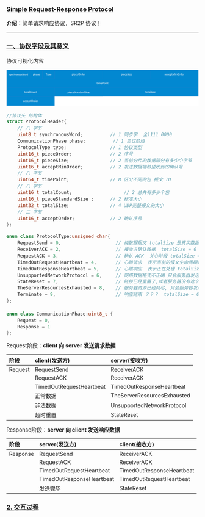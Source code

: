 ### [Simple Request-Response Protocol](#)
**介绍**：简单请求响应协议，SR2P 协议！

----


### [一、协议字段及其意义](#)
协议可视化内容

<img src="./assets/protocol.jpg" width="1000px" >


```cpp
//协议头 结构体
struct ProtocolHeader{
    // 八 字节
    uint8_t synchronousWord;          // 1 同步字  全1111 0000
    CommunicationPhase phase;          // 1 协议阶段
    ProtocolType type;                // 1 协议类型
    uint16_t pieceOrder;              // 2 序号
    uint16_t pieceSize;               // 2 当前分片的数据部分有多少个字节
    uint16_t acceptMinOrder;          // 2 发送数据端希望收到的确认号
    // 八 字节
    uint64_t timePoint;               // 8 区分不同的包 报文 ID
    // 八 字节
    uint16_t totalCount;                   // 2 总共有多少个包
    uint16_t pieceStandardSize ;      // 2 标准大小
    uint32_t totalSize;               // 4 UDP完整报文的大小
    // 二 字节
    uint16_t acceptOrder;             // 2 确认序号
};
```

```cpp
enum class ProtocolType:unsigned char{
    RequestSend = 0,                    // 纯数据报文 totalSize 是真实数据大小
    ReceiverACK = 2,                    // 接收方确认数据  totalSize = 0
    RequestACK = 3,                     // 确认 ACK  关心阶段 totalSize = 0
    TimedOutRequestHeartbeat = 4,       // 心跳请求  表示当前的报文生命周期还在吗 totalSize = 0
    TimedOutResponseHeartbeat = 5,      // 心跳响应  表示正在处理 totalSize = 0
    UnsupportedNetworkProtocol = 6,     // 网络数据格式不正确 只会服务器发送 totalSize = 0
    StateReset = 7,                     // 链接已经重置了,或者服务器没有这个链接 totalSize = 0
    TheServerResourcesExhausted = 8,    // 服务器资源已经耗尽, 只会服务器发送 totalSize = 0
    Terminate = 9,                      // 响应结束 ？？？  totalSize = 0
};

enum class CommunicationPhase:uint8_t {
    Request = 0,
    Response = 1
};
```


Request阶段：**client 向 server 发送请求数据**

| 阶段      | client(发送方)              | server(接收方)                 |
|:---------|:-------------------------|:----------------------------|
| Request  | RequestSend              | ReceiverACK                 |
|          | RequestACK               | ReceiverACK                 |
|          | TimedOutRequestHeartbeat | TimedOutResponseHeartbeat   |
|          | 正常数据                     | TheServerResourcesExhausted |
|          | 非法数据                     | UnsupportedNetworkProtocol  |
|          | 超时重置                     | StateReset                  |

Response阶段：**server 向 client 发送响应数据**

| 阶段      | server(发送方)             | client(接收方)             |
|:---------|:--------------------------|:--------------------------|
| Response | RequestSend               | ReceiverACK               |
|          | RequestACK                | ReceiverACK               |
|          | TimedOutRequestHeartbeat  | TimedOutResponseHeartbeat |
|          | TimedOutResponseHeartbeat | TimedOutRequestHeartbeat  |
|          | 发送完毕                      | StateReset                |

### [2. 交互过程](#)